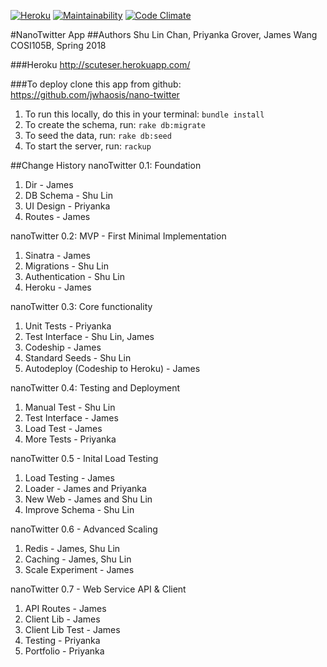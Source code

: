 [ ![Heroku](https://heroku-badge.herokuapp.com/?app=scuteser)](https://scuteser.herokuapp.com)
[![Maintainability](https://api.codeclimate.com/v1/badges/a99a88d28ad37a79dbf6/maintainability)](https://codeclimate.com/github/codeclimate/codeclimate/maintainability)
[ ![Code Climate](https://codeclimate.com/github/jwhaosis/nano-twitter/badges/gpa.svg)](https://codeclimate.com/github/jwhaosis/nano-twitter)

#NanoTwitter App
##Authors
Shu Lin Chan,
Priyanka Grover,
James Wang
COSI105B, Spring 2018

###Heroku
http://scuteser.herokuapp.com/

###To deploy
clone this app from github: https://github.com/jwhaosis/nano-twitter

1. To run this locally, do this in your terminal:
``````bundle install``````
2. To create the schema, run:
`````rake db:migrate`````
3. To seed the data, run:
````rake db:seed````
4. To start the server, run:
````rackup````


##Change History
nanoTwitter 0.1: Foundation
1. Dir - James
2. DB Schema - Shu Lin
3. UI Design - Priyanka
4. Routes - James

nanoTwitter 0.2: MVP - First Minimal Implementation
1. Sinatra - James
2. Migrations - Shu Lin
3. Authentication - Shu Lin
4. Heroku - James

nanoTwitter 0.3: Core functionality
1. Unit Tests - Priyanka
2. Test Interface - Shu Lin, James
3. Codeship - James
4. Standard Seeds - Shu Lin
5. Autodeploy (Codeship to Heroku) - James

nanoTwitter 0.4: Testing and Deployment
1. Manual Test - Shu Lin
2. Test Interface - James
3. Load Test - James
4. More Tests - Priyanka

nanoTwitter 0.5 - Inital Load Testing
1. Load Testing  - James
2. Loader - James and Priyanka
3. New Web - James and Shu Lin
4. Improve Schema - Shu Lin

nanoTwitter 0.6 - Advanced Scaling
1. Redis - James, Shu Lin
2. Caching - James, Shu Lin
3. Scale Experiment - James

nanoTwitter 0.7 - Web Service API & Client
1. API Routes - James
2. Client Lib - James
3. Client Lib Test - James
4. Testing - Priyanka
5. Portfolio - Priyanka
